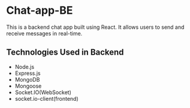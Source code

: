 # Chat-app-BE

This is a backend chat app built using React. It allows users to send and receive messages in real-time.

## Technologies Used in Backend

- Node.js
- Express.js
- MongoDB
- Mongoose
- Socket.IO(WebSocket)
- socket.io-client(frontend)
